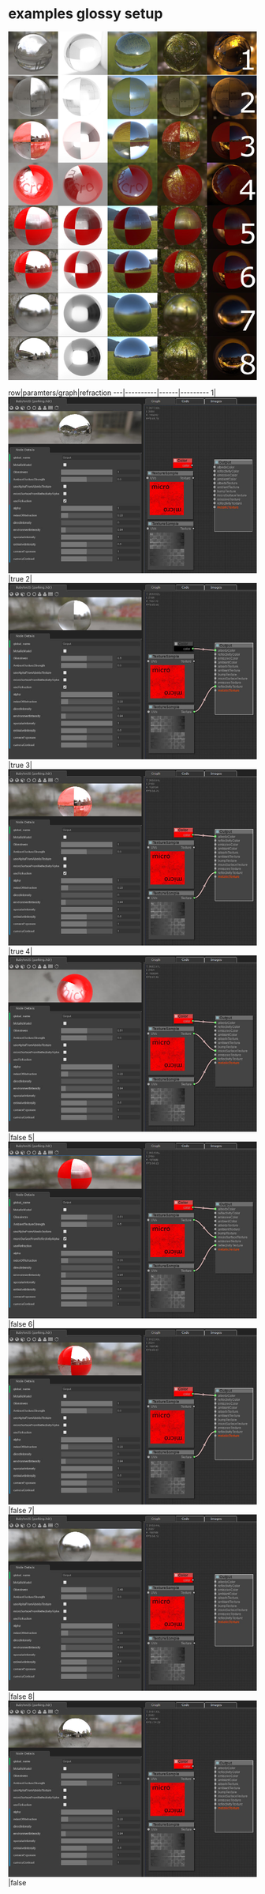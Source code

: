 # examples glossy setup

![UI ButtonBar](images/tut2.jpg)

row|paramters/graph|refraction
---|----------|------|---------
1|![UI ButtonBar](images/par1.jpg)|true
2|![UI ButtonBar](images/par2.jpg)|true
3|![UI ButtonBar](images/par3.jpg)|true
4|![UI ButtonBar](images/par4.jpg)|false
5|![UI ButtonBar](images/par5.jpg)|false
6|![UI ButtonBar](images/par6.jpg)|false
7|![UI ButtonBar](images/par7.jpg)|false
8|![UI ButtonBar](images/par8.jpg)|false
